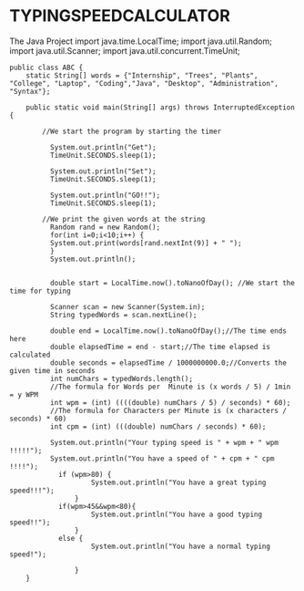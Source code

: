 # TYPINGSPEEDCALCULATOR
The Java Project
import java.time.LocalTime;
	import java.util.Random;	
	import java.util.Scanner;
	import java.util.concurrent.TimeUnit;


	public class ABC {
		static String[] words = {"Internship", "Trees", "Plants", "College", "Laptop", "Coding","Java", "Desktop", "Administration", "Syntax"};

		public static void main(String[] args) throws InterruptedException  {
			
			//We start the program by starting the timer 
			
	          System.out.println("Get");
	          TimeUnit.SECONDS.sleep(1);
	  
	          System.out.println("Set");
	          TimeUnit.SECONDS.sleep(1);
	          
	          System.out.println("GO!!");
	          TimeUnit.SECONDS.sleep(1);
	          
	        //We print the given words at the string
	          Random rand = new Random();
	          for(int i=0;i<10;i++) {
	          System.out.print(words[rand.nextInt(9)] + " ");
	          }
	          System.out.println();
	          
	         
	          double start = LocalTime.now().toNanoOfDay(); //We start the time for typing
	          
	          Scanner scan = new Scanner(System.in);
	          String typedWords = scan.nextLine();
	          
	          double end = LocalTime.now().toNanoOfDay();//The time ends here
	          double elapsedTime = end - start;//The time elapsed is calculated
	          double seconds = elapsedTime / 1000000000.0;//Converts the given time in seconds
	          int numChars = typedWords.length();
	          //The formula for Words per  Minute is (x words / 5) / 1min = y WPM
	          int wpm = (int) ((((double) numChars / 5) / seconds) * 60);
	          //The formula for Characters per Minute is (x characters / seconds) * 60)
	          int cpm = (int) (((double) numChars / seconds) * 60);
	        		  
	          System.out.println("Your typing speed is " + wpm + " wpm !!!!!");
	          System.out.println("You have a speed of " + cpm + " cpm !!!!");
	            if (wpm>80) {
	            		System.out.println("You have a great typing speed!!!");
	            	}
	            if(wpm>45&&wpm<80){
	            		System.out.println("You have a good typing speed!!");
	            	} 
	            else {
	            		System.out.println("You have a normal typing speed!");
	        		
	            	}
		}
